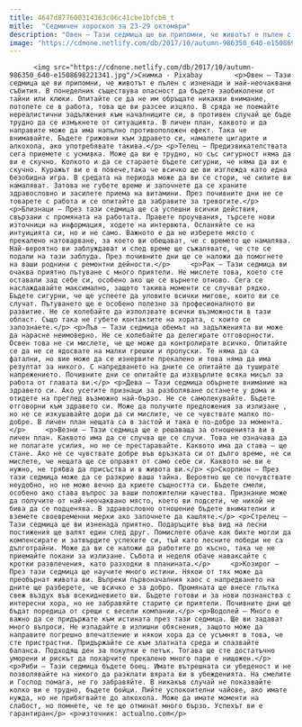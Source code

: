 ```yaml
---
title: 4647d877600314363c06c41cbe1bfcb8_t
mitle:  "Седмичен хороскоп за 23-29 октомври"
description: "Овен – Тази седмица ще ви припомни, че животът е пълен с изненади и най-неочаквани събития. В понеделник съществува опасност да бъдете заобиколени от тайни или клюки. Опитайте се да не им обръщате никакви внимание, потопете се в работа, това ще ви разсее изцяло. В сряда не поемайте нереалистични задължения към началниците си, в противен …"
image: "https://cdnone.netlify.com/db/2017/10/autumn-986350_640-e1508698221341.jpg"
---
```


          <img src="https://cdnone.netlify.com/db/2017/10/autumn-986350_640-e1508698221341.jpg"/>Снимка - Pixabay        <p>Овен – Тази седмица ще ви припомни, че животът е пълен с изненади и най-неочаквани събития. В понеделник съществува опасност да бъдете заобиколени от тайни или клюки. Опитайте се да не им обръщате никакви внимание, потопете се в работа, това ще ви разсее изцяло. В сряда не поемайте нереалистични задължения към началниците си, в противен случай ще бъде трудно да се измъкнете от ситуацията. В личен план, каквото и да направите може да има напълно противоположен ефект. Така че внимавайте. Бъдете грижовни към здравето си, намалете цигарите и алкохола, ако употребявате такива.</p> <p>Телец – Предизвикателствата сега приемете с усмивка. Може да ви е трудно, но със сигурност няма да ви е скучно. Колкото и да се стараете бъдете сигурни, че няма да ви е скучно. Куражът ви е в повече,така че всичко ще ви изглежда като една безобидна игра. В средата на периода може да ви се стори, че силите ви намаляват. Затова не губете време и започнете да се храните здравословно и засилете приема на витамини. През почивните дни не се товарете с работа и се опитайте да забравите за тревогите.</p> <p>Близнаци – През тази седмица ще са успешни всички действия, свързани с промяната на работата. Правете проучвания, търсете нови източници на информация, ходете на интервюта. Осланяйте се на интуицията си, но и не само. Важното е да не изберете място с прекалено натоварване, за което ви обещават, че с времето ще намалява. Най-вероятно ви заблуждават и след време ще съжалявате, че сте се подали на тази заблуда. През почивните дни ще се наложи да помогнете на ваши роднини с ремонтни дейности.</p>     <p>Рак – Тази седмица ви очаква приятно пътуване с много приятели. Не мислете това, което сте оставали зад себе си, особено ако ще се върнете отново. Сега се наслаждавайте максимално, защото такива моменти се случват рядко. Бъдете сигурни, че ще успеете да уловите всички мигове, които ви се случат. Пътуването ще е особено полезно за професионалното ви развитие. Не се колебайте да използвате всички възможности в тази област. Също така не губете контактите на хората, с които се запознаете.</p> <p>Лъв – Тази седмица обемът на задълженията ви може да нарасне неимоверно. Не се колебайте да делегирате отговорности. Освен това не си мислете, че ще може да контролирате всичко. Опитайте се да не се ядосвате на малки грешки и пропуски. Те няма да са фатални, но вие може да се изнервите прекалено и това няма да има резултат за никого. С напредването на дните се опитайте да туширате напрежението. Почивните дни се опитайте да изхвърлите всяка мисъл за работа от главата ви.</p> <p>Дева – Тази седмица обърнете внимание на здравето си. Ако усетите признаци за разболяване останете у дома и отидете на преглед възможно най-бързо. Не се самолекувайте. Бъдете отговорни към здравето си. Може да получите предложения за излизане , но не се изкушавайте дори да си мислите, че се чувствате малко по-добре. В личен план нещата са в застой и така е по-добре за момента.</p>     <p>Везни – Тази седмица ще е решаваща за отношенията ви в личен план. Каквото има да се случва ще се случи. Това не означава да не полагате усилия, но не се престаравайте. Каквото има да става – ще стане. Ако не се чувствате добре във връзката си от дълго време, не си мислете, че нещата ще се оправят от само себе си. Каквото не ви е нужно, не трябва да присъства и в живота ви.</p> <p>Скорпион – През тази седмица може да се разкрие ваша тайна. Вероятно ще се почувствате неудобно, но не може вечно да криете същността си. Бъдете смели, особено ако става въпрос за ваши положителни качества. Признание може да получите от най-неочаквано място, което ви подсети, че никой не бива да се подценява. В здравословно отношение бъдете внимателни и вземете своевременни мерки ако започнете да кашляте.</p> <p>Стрелец – Тази седмица ще ви изненада приятно. Подаръците във вид на лесни постижения ще валят един след друг. Помислете обаче как бихте могли да компенсирате и затвърдите успехите си, тъй като лесните победи не са дълготрайни. Може да ви се наложи да работите до късно, така че не приемайте покани за излизане. Събота и неделя обаче наваксайте с кротки развлечения, като разходки в планината.</p>     <p>Козирог – През тази седмица ще научите много истини. Някои от тях може да преобърнат живота ви. Въпреки първоначалния хаос с напредването на дните ще разберете, че всичко е за добро. Промяната ще внесе глътка свеж въздух във всекидневието ви. Бъдете готови и за нови познанства с интересни хора, но не забравяйте старите си приятели. Почивните дни ще бъдат поредица от срещи с весели компании.</p> <p>Водолей – Много е важно да се придържате към истината през тази седмица. Ще ви задават много въпроси. Не изпадайте в излишни обяснения, защото може да направите погрешно впечатление и някои хора да се усъмнят в това, че сте пристрастни. Придържайте се към златната среда и спазвайте баланса. Подходящ ден за покупки е петък. Тогава ще сте достатъчно уморени и рискът да похарчите прекалено много пари е нищожен.</p> <p>Риби – Тази седмица бъдете боец. Имате вътрешната си убеденост и не позволявайте на никого да разклати вярата ви в убежденията. На смелите и Господ помага, не го забравяйте. В никакъв случай не показвайте колко ви е трудно, бъдете бойци. Пийте успокоителни чайове, ако имате нужда, но не прибягвайте до алкохола. Може да имате моменти на слабост, но помнете, че те ще отминат много бързо. Успехът ви е гарантиран</p> <p>източник: actualno.com</p>        